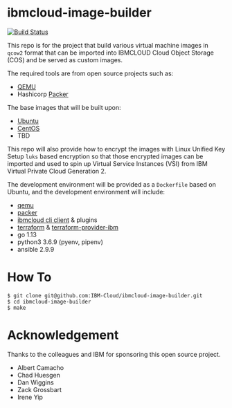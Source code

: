 # ibmcloud-image-builder

[![Build Status](https://travis-ci.org/IBM-Cloud/ibmcloud-image-builder.svg?branch=master)](https://travis-ci.org/IBM-Cloud/ibmcloud-image-builder)

This repo is for the project that build various virtual machine images in `qcow2` format that can be imported into IBMCLOUD Cloud Object Storage (COS) and be served as custom images.

The required tools are from open source projects such as:
* [QEMU](https://www.qemu.org)
* Hashicorp [Packer](https://github.com/hashicorp/packer)

The base images that will be built upon:
* [Ubuntu](https://cloud-images.ubuntu.com)
* [CentOS](https://cloud.centos.org/centos/7/images/)
* TBD

This repo will also provide how to encrypt the images with Linux Unified Key Setup `luks` based encryption so that those encrypted images can be imported and used to spin up Virtual Service Instances (VSI) from IBM Virtual Private Cloud Generation 2.

The development environment will be provided as a `Dockerfile` based on Ubuntu, and the development environment will include:
* [qemu](https://www.qemu.org)
* [packer](https://github.com/hashicorp/packer)
* [ibmcloud cli client](https://github.com/IBM-Cloud/ibm-cloud-cli-release) & plugins
* [terraform](https://github.com/hashicorp/terraform) & [terraform-provider-ibm](https://github.com/IBM-Cloud/terraform-provider-ibm)
* go 1.13
* python3 3.6.9 (pyenv, pipenv)
* ansible 2.9.9


# How To

```
$ git clone git@github.com:IBM-Cloud/ibmcloud-image-builder.git
$ cd ibmcloud-image-builder
$ make
```

# Acknowledgement
Thanks to the colleagues and IBM for sponsoring this open source project.

* Albert Camacho
* Chad Huesgen
* Dan Wiggins
* Zack Grossbart
* Irene Yip
